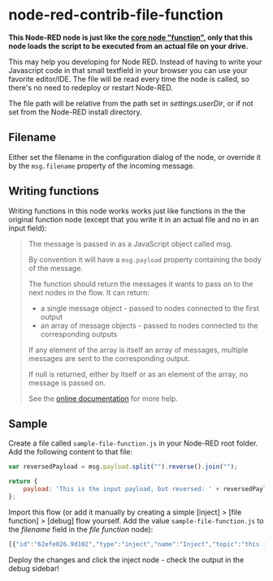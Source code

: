 # node-red-contrib-file-function

**This Node-RED node is just like the [core node "function"](http://nodered.org/docs/writing-functions.html), only that this node loads the script to be executed from an actual file on your drive.**

This may help you developing for Node RED. Instead of having to write your Javascript code in that small textfield in your browser you can use your favorite editor/IDE. The file will be read every time the node is called, so there's no need to redeploy or restart Node-RED.

The file path will be relative from the path set in _settings.userDir_, or if not set from the Node-RED install directory.

## Filename

Either set the filename in the configuration dialog of the node, or override it by the `msg.filename` property of the incoming message.

## Writing functions

Writing functions in this node works works just like functions in the the original function node (except that you write it in an actual file and no in an input field):

> The message is passed in as a JavaScript object called msg.
> 
> By convention it will have a `msg.payload` property containing the body of the message.
> 
> The function should return the messages it wants to pass on to the next nodes in the flow. It can return:
> 
> * a single message object - passed to nodes connected to the first output
> * an array of message objects - passed to nodes connected to the corresponding outputs
> 
> If any element of the array is itself an array of messages, multiple messages are sent to the corresponding output.
> 
> If null is returned, either by itself or as an element of the array, no message is passed on.
> 
> See the [online documentation](http://nodered.org/docs/writing-functions.html) for more help.


## Sample
Create a file called `sample-file-function.js` in your Node-RED root folder. Add the following content to that file:

```javascript
var reversedPayload = msg.payload.split("").reverse().join("");

return {
    payload: 'This is the input payload, but reversed: ' + reversedPayload
};
```

Import this flow (or add it manually by creating a simple [inject] > [file function] > [debug] flow yourself. Add the value `sample-file-function.js` to the _filename_ field in the _file function_ node):

```javascript
[{"id":"62efe026.9d102","type":"inject","name":"Inject","topic":"this is topic from the function","payload":"this data is feeded to the function","payloadType":"string","repeat":"","crontab":"","once":false,"x":303,"y":119,"z":"dd1ad5c3.22e528","wires":[["fd11ceda.02ee3"]]},{"id":"fd11ceda.02ee3","type":"file function","name":"","filename":"sample-file-function.js","outputs":"1","x":508,"y":119,"z":"dd1ad5c3.22e528","wires":[["7e85f5db.817a0c"]]},{"id":"7e85f5db.817a0c","type":"debug","name":"","active":true,"console":"false","complete":"true","x":723,"y":118,"z":"dd1ad5c3.22e528","wires":[]}]
```

Deploy the changes and click the inject node - check the output in the debug sidebar!
